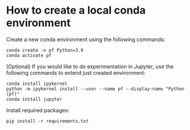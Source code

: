 # How to create a local conda environment

Create a new conda environment using the following commands:

```cli
conda create -n pf Python=3.9
conda activate pf
```

(Optional) If you would like to do experimentation in Jupyter, use the following commands to extend just created environment:

```cli
conda install ipykernel
python -m ipykernel install --user --name pf --display-name "Python (pf)"
conda install jupyter
```

Install required packages:

```cli
pip install -r requirements.txt
```